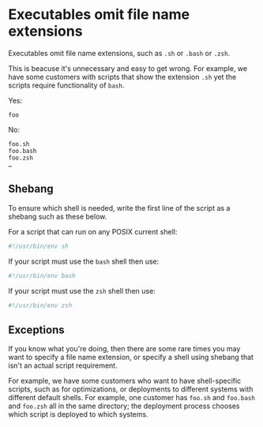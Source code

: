 # Executables omit file name extensions

Executables omit file name extensions, such as `.sh` or `.bash` or `.zsh`.

This is beacuse it's unnecessary and easy to get wrong. For example, we have some customers with scripts that show the extension `.sh` yet the scripts require functionality of `bash`.

Yes:

```
foo
```

No:

```
foo.sh
foo.bash
foo.zsh
…
```


## Shebang

To ensure which shell is needed, write the first line of the script as a shebang such as these below.

For a script that can run on any POSIX current shell:

```sh
#!/usr/bin/env sh
```

If your script must use the `bash` shell then use:

```sh
#!/usr/bin/env bash
```

If your script must use the `zsh` shell then use:

```sh
#!/usr/bin/env zsh
```


## Exceptions

If you know what you're doing, then there are some rare times you may want to specify a file name extension, or specify a shell using shebang that isn't an actual script requirement. 

For example, we have some customers who want to have shell-specific scripts, such as for optimizations, or deployments to different systems with different default shells. For example, one customer has `foo.sh` and `foo.bash` and `foo.zsh` all in the same directory; the deployment process chooses which script is deployed to which systems.
